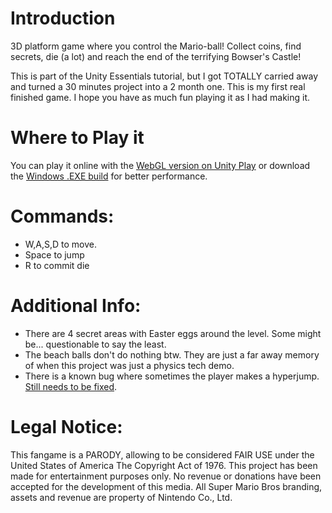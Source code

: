 # Introduction
3D platform game where you control the Mario-ball! Collect coins, find secrets, die (a lot) and reach the end of the terrifying Bowser's Castle!

This is part of the Unity Essentials tutorial, but I got TOTALLY carried away and turned a 30 minutes project into a 2 month one.
This is my first real finished game. I hope you have as much fun playing it as I had making it.

# Where to Play it
You can play it online with the [WebGL version on Unity Play](https://play.unity.com/mg/other/webgl-builds-410425) or download the [Windows .EXE build](https://github.com/pedro-ca/Unity-Floor-Is-Lava-Bowser-Castle/releases) for better performance.

# Commands:
- W,A,S,D to move.
- Space to jump
- R to commit die

# Additional Info:
- There are 4 secret areas with Easter eggs around the level. Some might be... questionable to say the least.
- The beach balls don't do nothing btw. They are just a far away memory of when this project was just a physics tech demo.
- There is a known bug where sometimes the player makes a hyperjump. [Still needs to be fixed](https://github.com/pedro-ca/Unity-Floor-Is-Lava-Bowser-Castle/issues/1).


# Legal Notice:
This fangame is a PARODY, allowing to be considered FAIR USE under the United States of America The Copyright Act of 1976. 
This project has been made for entertainment purposes only. No revenue or donations have been accepted for the development of this media. 
All Super Mario Bros branding, assets and revenue are property of Nintendo Co., Ltd.

